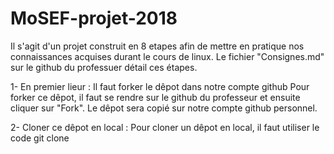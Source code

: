 # MoSEF-projet-2018
Il s'agit d'un projet construit en 8 etapes afin de mettre en pratique nos connaissances acquises durant le cours de linux. 
Le fichier "Consignes.md" sur le github du professuer détail ces étapes. 

1- En premier lieur : Il faut forker le dêpot dans notre compte github
Pour forker ce dêpot, il faut se rendre sur le github du professeur et ensuite cliquer sur "Fork". Le dêpot sera copié sur notre compte github personnel. 
 
2- Cloner ce dêpot en local : 
Pour cloner un dêpot en local, il faut utiliser le code git clone 
